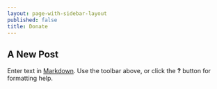 ```yaml
---
layout: page-with-sidebar-layout
published: false
title: Donate
---
```

## A New Post

Enter text in [Markdown](http://daringfireball.net/projects/markdown/). Use the toolbar above, or click the **?** button for formatting help.
